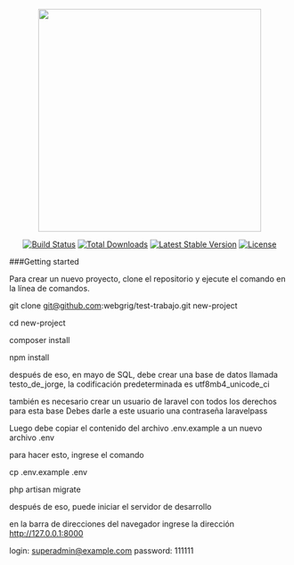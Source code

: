 <p align="center"><a href="https://laravel.com" target="_blank"><img src="https://raw.githubusercontent.com/laravel/art/master/logo-lockup/5%20SVG/2%20CMYK/1%20Full%20Color/laravel-logolockup-cmyk-red.svg" width="400"></a></p>

<p align="center">
<a href="https://travis-ci.org/laravel/framework"><img src="https://travis-ci.org/laravel/framework.svg" alt="Build Status"></a>
<a href="https://packagist.org/packages/laravel/framework"><img src="https://img.shields.io/packagist/dt/laravel/framework" alt="Total Downloads"></a>
<a href="https://packagist.org/packages/laravel/framework"><img src="https://img.shields.io/packagist/v/laravel/framework" alt="Latest Stable Version"></a>
<a href="https://packagist.org/packages/laravel/framework"><img src="https://img.shields.io/packagist/l/laravel/framework" alt="License"></a>
</p>

###Getting started

Para crear un nuevo proyecto, clone el repositorio y ejecute el comando en la línea de comandos.

git clone git@github.com:webgrig/test-trabajo.git new-project

cd new-project

composer install

npm install

después de eso, en mayo de SQL, debe crear una base de datos llamada testo_de_jorge, la codificación predeterminada es utf8mb4_unicode_ci

también es necesario crear un usuario de laravel con todos los derechos para esta base
Debes darle a este usuario una contraseña laravelpass

Luego debe copiar el contenido del archivo .env.example a un nuevo archivo .env

para hacer esto, ingrese el comando

cp .env.example .env

php artisan migrate

después de eso, puede iniciar el servidor de desarrollo

en la barra de direcciones del navegador ingrese la dirección http://127.0.0.1:8000

login: superadmin@example.com
password: 111111
